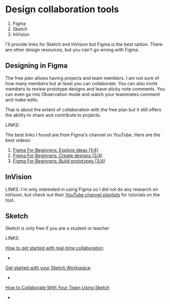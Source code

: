 # Design collaboration tools

1. Figma
1. Sketch
1. InVision

I'll provide links for Sketch and InVision but Figma is the best option. There are other design resources, but you can't go wrong with Figma.

## Designing in Figma

The free plan allows having projects and team members. I am not sure of how many members but at least you can collaborate. You can also invite members to review prototype designs and leave sticky note comments. You can even go into Observation mode and watch your teammates comment and make edits.

That is about the extent of collaboration with the free plan but it still offers the ability to share and contribute to projects.

LINKS:

The best links I found are from Figma's channel on YouTube. Here are the best videos:

1. [Figma For Beginners: Explore ideas (1/4)](https://youtu.be/dXQ7IHkTiMM)
1. [Figma For Beginners: Create designs (2/4)](https://youtu.be/wvFd-z7jSaA)
1. [Figma For Beginners: Build prototypes (3/4)](https://youtu.be/lTIeZ2ahEkQ)

## InVision

LINKS: I'm only interested in using Figma so I did not do any research on InVision, but check out their [YouTube channel playlists](https://www.youtube.com/c/Invisionappinc/playlists) for tutorials on the tool.

## Sketch

Sketch is only free if you are a student or teacher

LINKS:

[How to get started with real-time collaboration](https://www.sketch.com/blog/2021/05/05/get-started-with-real-time-collaboration/)

-

[Get started with your Sketch Workspace](https://www.sketch.com/blog/2021/11/02/get-started-sketch-workspace/)

-

[How to Collaborate With Your Team Using Sketch](https://webdesign.tutsplus.com/articles/how-to-collaborate-with-your-team-using-sketch--cms-25170)

-
